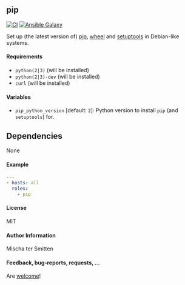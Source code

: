 ## pip

[![CI](https://github.com/Oefenweb/ansible-pip/workflows/CI/badge.svg)](https://github.com/Oefenweb/ansible-pip/actions?query=workflow%3ACI)
[![Ansible Galaxy](http://img.shields.io/badge/ansible--galaxy-pip-blue.svg)](https://galaxy.ansible.com/Oefenweb/pip)

Set up (the latest version of) [pip](https://pypi.python.org/pypi/pip), [wheel](https://packaging.python.org/key_projects/#wheel) and [setuptools](https://packaging.python.org/key_projects/#setuptools) in Debian-like systems.

#### Requirements

* `python(2|3)` (will be installed)
* `python(2|3)-dev` (will be installed)
* `curl` (will be installed)

#### Variables

* `pip_python_version` [default: `2`]: Python version to install `pip` (and `setuptools`) for.

## Dependencies

None

#### Example

```yaml
---
- hosts: all
  roles:
    - pip
```

#### License

MIT

#### Author Information

Mischa ter Smitten

#### Feedback, bug-reports, requests, ...

Are [welcome](https://github.com/Oefenweb/ansible-pip/issues)!
